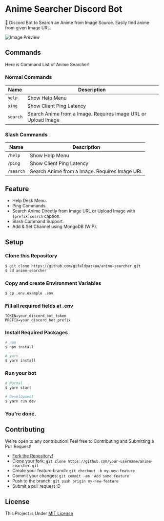 # Anime Searcher Discord Bot

🔎 Discord Bot to Search an Anime from Image Source. Easily find anime from given Image URL.

![Image Preview](https://cdn.upload.systems/uploads/KPgpaIbw.png)

## Commands

Here is Command List of Anime Searcher!

### Normal Commands

| **Name** | **Description**                                               |
| -------- | ------------------------------------------------------------- |
| `help`   | Show Help Menu                                                |
| `ping`   | Show Client Ping Latency                                      |
| `search` | Search Anime from a Image. Requires Image URL or Upload Image |

### Slash Commands

| **Name**  | **Description**                               |
| --------- | --------------------------------------------- |
| `/help`   | Show Help Menu                                |
| `/ping`   | Show Client Ping Latency                      |
| `/search` | Search Anime from a Image. Requires Image URL |

## Feature

- Help Desk Menu.
- Ping Commands.
- Search Anime Directly from Image URL or Upload Image with `[prefix]search` caption.
- Slash Command Support.
- Add & Set Channel using MongoDB (WIP).

## Setup

### Clone this Repository

```bash
$ git clone https://github.com/gifaldyazkaa/anime-searcher.git
$ cd anime-searcher
```

### Copy and create Environment Variables

```sh
$ cp .env.example .env
```

### Fill all required fields at .env

```
TOKEN=your_discord_bot_token
PREFIX=your_discord_bot_prefix
```

### Install Required Packages

```sh
# npm
$ npm install

# yarn
$ yarn install
```

### Run your bot

```sh
# Normal
$ yarn start

# Development
$ yarn run dev
```

### You're done.

## Contributing

We're open to any contribution! Feel free to Contributing and Submitting a Pull Request!

- [Fork the Repository!](https://github.com/gifaldyazkaa/anime-searcher/fork)
- Clone your fork: `git clone https://github.com/your-username/anime-searcher.git`
- Create your feature branch: `git checkout -b my-new-feature`
- Commit your changes: `git commit -am 'Add some feature'`
- Push to the branch: `git push origin my-new-feature`
- Submit a pull request :D

## License

This Project is Under [MIT License](blob/master/LICENSE)
